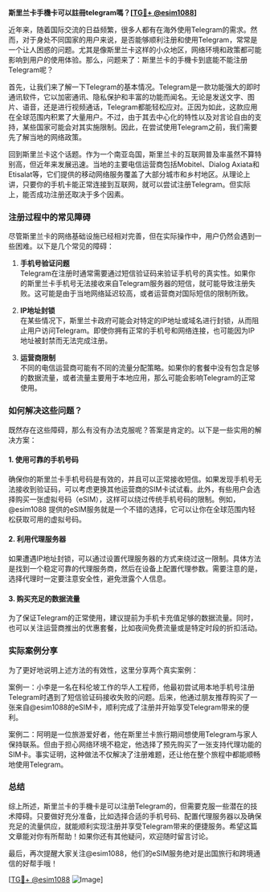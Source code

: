 **斯里兰卡手機卡可以註冊telegram嗎？[[TG💪+ @esim1088](https://t.me/s/esim1088)]**

近年来，随着国际交流的日益频繁，很多人都有在海外使用Telegram的需求。然而，对于身处不同国家的用户来说，是否能够顺利注册和使用Telegram，常常是一个让人困惑的问题。尤其是像斯里兰卡这样的小众地区，网络环境和政策都可能影响到用户的使用体验。那么，问题来了：斯里兰卡的手機卡到底能不能注册Telegram呢？

首先，让我们来了解一下Telegram的基本情况。Telegram是一款功能强大的即时通讯软件，它以加密通讯、隐私保护和丰富的功能而闻名。无论是发送文字、图片、语音，还是进行视频通话，Telegram都能轻松应对。正因为如此，这款应用在全球范围内积累了大量用户。不过，由于其去中心化的特性以及对言论自由的支持，某些国家可能会对其实施限制。因此，在尝试使用Telegram之前，我们需要先了解当地的网络政策。

回到斯里兰卡这个话题。作为一个南亚岛国，斯里兰卡的互联网普及率虽然不算特别高，但近年来发展迅速。当地的主要电信运营商包括Mobitel、Dialog Axiata和Etisalat等，它们提供的移动网络服务覆盖了大部分城市和乡村地区。从理论上讲，只要你的手机卡能正常连接到互联网，就可以尝试注册Telegram。但实际上，能否成功注册还取决于多个因素。

### 注册过程中的常见障碍

尽管斯里兰卡的网络基础设施已经相对完善，但在实际操作中，用户仍然会遇到一些困难。以下是几个常见的障碍：

1. **手机号验证问题**  
   Telegram在注册时通常需要通过短信验证码来验证手机号的真实性。如果你的斯里兰卡手机号无法接收来自Telegram服务器的短信，就可能导致注册失败。这可能是由于当地网络延迟较高，或者运营商对国际短信的限制所致。

2. **IP地址封锁**  
   在某些情况下，斯里兰卡政府可能会对特定的IP地址或域名进行封锁，从而阻止用户访问Telegram。即使你拥有正常的手机号和网络连接，也可能因为IP地址被封禁而无法完成注册。

3. **运营商限制**  
   不同的电信运营商可能有不同的流量分配策略。如果你的套餐中没有包含足够的数据流量，或者流量主要用于本地应用，那么可能会影响Telegram的正常使用。

### 如何解决这些问题？

既然存在这些障碍，那么有没有办法克服呢？答案是肯定的。以下是一些实用的解决方案：

#### 1. 使用可靠的手机号码
确保你的斯里兰卡手机号码是有效的，并且可以正常接收短信。如果发现手机号无法接收到验证码，可以考虑更换其他运营商的SIM卡试试看。此外，有些用户会选择购买一张虚拟号码（eSIM），这样可以绕过传统手机号码的限制。例如，@esim1088 提供的eSIM服务就是一个不错的选择，它可以让你在全球范围内轻松获取可用的虚拟号码。

#### 2. 利用代理服务器
如果遭遇IP地址封锁，可以通过设置代理服务器的方式来绕过这一限制。具体方法是找到一个稳定可靠的代理服务商，然后在设备上配置代理参数。需要注意的是，选择代理时一定要注意安全性，避免泄露个人信息。

#### 3. 购买充足的数据流量
为了保证Telegram的正常使用，建议提前为手机卡充值足够的数据流量。同时，也可以关注运营商推出的优惠套餐，比如夜间免费流量或是特定时段的折扣活动。

### 实际案例分享

为了更好地说明上述方法的有效性，这里分享两个真实案例：

案例一：小李是一名在科伦坡工作的华人工程师，他最初尝试用本地手机号注册Telegram时遇到了短信验证码接收失败的问题。后来，他通过朋友推荐购买了一张来自@esim1088的eSIM卡，顺利完成了注册并开始享受Telegram带来的便利。

案例二：阿明是一位旅游爱好者，他在斯里兰卡旅行期间想使用Telegram与家人保持联系。但由于担心网络环境不稳定，他选择了预先购买了一张支持代理功能的SIM卡。事实证明，这种做法不仅解决了注册难题，还让他在整个旅程中都能顺畅地使用Telegram。

### 总结

综上所述，斯里兰卡的手機卡是可以注册Telegram的，但需要克服一些潜在的技术障碍。只要做好充分准备，比如选择合适的手机号码、配置代理服务器以及确保充足的流量供应，就能顺利实现注册并享受Telegram带来的便捷服务。希望这篇文章能对你有所帮助！如果你还有其他疑问，欢迎随时留言讨论。

最后，再次提醒大家关注@esim1088，他们的eSIM服务绝对是出国旅行和跨境通信的好帮手哦！

[[TG💪+ @esim1088](https://t.me/s/esim1088) ![Image](https://i.postimg.cc/4NQfJmqS/Snipaste-2025-05-13-00-14-12.png)]